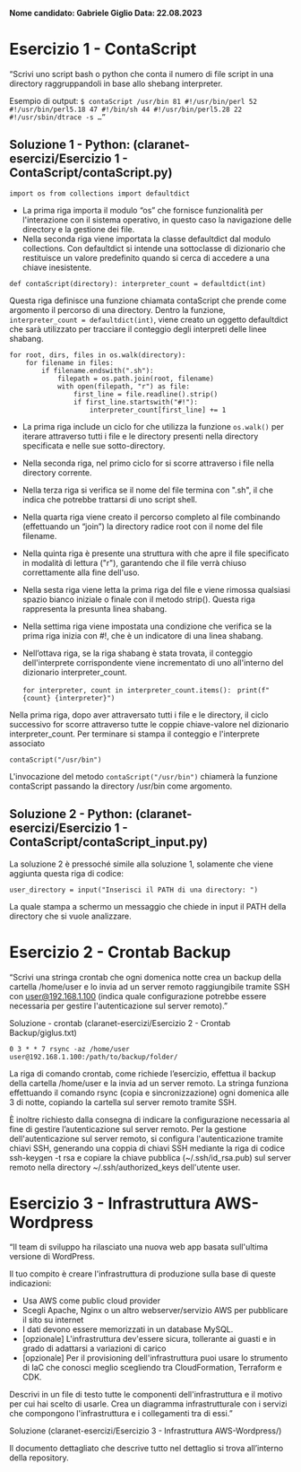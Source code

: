 **Nome candidato: Gabriele Giglio
Data: 22.08.2023**


# Esercizio 1 - ContaScript

“Scrivi uno script bash o python che conta il numero di file script in una directory raggruppandoli in base allo shebang interpreter. 

Esempio di output: 
`$ contaScript /usr/bin
81 #!/usr/bin/perl
52 #!/usr/bin/perl5.18
47 #!/bin/sh
44 #!/usr/bin/perl5.28
22 #!/usr/sbin/dtrace -s
…”`

## Soluzione 1 - Python: (claranet-esercizi/Esercizio 1 - ContaScript/contaScript.py)

`import os
from collections import defaultdict`

- La prima riga importa il modulo “os” che fornisce funzionalità per l'interazione con il sistema operativo, in questo caso la navigazione delle directory e la gestione dei file.
- Nella seconda riga viene importata la classe defaultdict dal modulo collections. Con defaultdict si intende una sottoclasse di dizionario che restituisce un valore predefinito quando si cerca di accedere a una chiave inesistente.

`def contaScript(directory):
    interpreter_count = defaultdict(int)`

Questa riga definisce una funzione chiamata contaScript che prende come argomento il percorso di una directory.
Dentro la funzione, `interpreter_count = defaultdict(int)`, viene creato un oggetto defaultdict che sarà utilizzato per tracciare il conteggio degli interpreti delle linee shabang.

    for root, dirs, files in os.walk(directory):
        for filename in files:
            if filename.endswith(".sh"):
                filepath = os.path.join(root, filename)
                with open(filepath, "r") as file:
                    first_line = file.readline().strip()
                    if first_line.startswith("#!"):
                        interpreter_count[first_line] += 1

- La prima riga include un ciclo for che utilizza la funzione `os.walk()` per iterare attraverso tutti i file e le directory presenti nella directory specificata e nelle sue sotto-directory.
- Nella seconda riga, nel primo ciclo for si scorre attraverso i file nella directory corrente.
- Nella terza riga si verifica se il nome del file termina con ".sh", il che indica che potrebbe trattarsi di uno script shell.
- Nella quarta riga viene creato il percorso completo al file combinando (effettuando un “join”) la directory radice root con il nome del file filename.
- Nella quinta riga è presente una struttura with che apre il file specificato in modalità di lettura ("r"), garantendo che il file verrà chiuso correttamente alla fine dell'uso.
- Nella sesta riga viene letta la prima riga del file e viene rimossa qualsiasi spazio bianco iniziale o finale con il metodo strip(). Questa riga rappresenta la presunta linea shabang.
- Nella settima riga viene impostata una condizione che verifica se la prima riga inizia con #!, che è un indicatore di una linea shabang.
- Nell’ottava riga, se la riga shabang è stata trovata, il conteggio dell'interprete corrispondente viene incrementato di uno all'interno del dizionario interpreter_count.

   ```for interpreter, count in interpreter_count.items():```
       ``` print(f"{count} {interpreter}")```

Nella prima riga, dopo aver attraversato tutti i file e le directory, il ciclo successivo for scorre attraverso tutte le coppie chiave-valore nel dizionario interpreter_count.
Per terminare si stampa il conteggio e l'interprete associato

`contaScript("/usr/bin")`

L'invocazione del metodo `contaScript("/usr/bin")` chiamerà la funzione contaScript passando la directory /usr/bin come argomento.

## Soluzione 2 - Python: (claranet-esercizi/Esercizio 1 - ContaScript/contaScript_input.py)

La soluzione 2 è pressoché simile alla soluzione 1, solamente che viene aggiunta questa riga di codice: 

`user_directory = input("Inserisci il PATH di una directory: ")`

La quale stampa a schermo un messaggio che chiede in input il PATH della directory che si vuole analizzare.


# Esercizio 2 - Crontab Backup

“Scrivi una stringa crontab che ogni domenica notte crea un backup della cartella /home/user e lo invia ad un server remoto raggiungibile tramite SSH con user@192.168.1.100 (indica quale configurazione potrebbe essere necessaria per gestire l'autenticazione sul server remoto).”

Soluzione - crontab (claranet-esercizi/Esercizio 2 - Crontab Backup/giglus.txt)

`0 3 * * 7 rsync -az /home/user user@192.168.1.100:/path/to/backup/folder/`

La riga di comando crontab, come richiede l’esercizio, effettua il backup della cartella /home/user e la invia ad un server remoto. La stringa funziona effettuando il comando rsync (copia e sincronizzazione) ogni domenica alle 3 di notte, copiando la cartella sul server remoto tramite SSH.

È inoltre richiesto dalla consegna di indicare la configurazione necessaria al fine di gestire l’autenticazione sul server remoto. Per la gestione dell'autenticazione sul server remoto, si configura l'autenticazione tramite chiavi SSH, generando una coppia di chiavi SSH mediante la riga di codice ssh-keygen -t rsa e copiare la chiave pubblica (~/.ssh/id_rsa.pub) sul server remoto nella directory ~/.ssh/authorized_keys dell'utente user.


# Esercizio 3 - Infrastruttura AWS-Wordpress

“Il team di sviluppo ha rilasciato una nuova web app basata sull'ultima versione di WordPress.

Il tuo compito è creare l'infrastruttura di produzione sulla base di queste indicazioni:

- Usa AWS come public cloud provider
- Scegli Apache, Nginx o un altro webserver/servizio AWS per pubblicare il sito su internet
- I dati devono essere memorizzati in un database MySQL.
- [opzionale] L'infrastruttura dev'essere sicura, tollerante ai guasti e in grado di adattarsi a variazioni di carico
- [opzionale] Per il provisioning dell'infrastruttura puoi usare lo strumento di IaC che conosci meglio scegliendo tra CloudFormation, Terraform e CDK.

Descrivi in un file di testo tutte le componenti dell'infrastruttura e il motivo per cui hai scelto di usarle. Crea un diagramma infrastrutturale con i servizi che compongono l'infrastruttura e i collegamenti tra di essi.”

Soluzione (claranet-esercizi/Esercizio 3 - Infrastruttura AWS-Wordpress/)

Il documento dettagliato che descrive tutto nel dettaglio si trova all’interno della repository.
